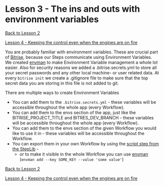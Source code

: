 # Lesson 3 - The ins and outs with environment variables

[Back to Lesson 2](../lesson2_workflow)

[Lesson 4 - Keeping the control even when the engines are on fire](../lesson4_errors)

You are probably familiar with environment variables. These are crucial part of [Bitrise](https://bitrise.io), because our Steps communicate using Environment Variables. We created [envman](https://github.com/bitrise-io/envman) to make Environment Variable management a whole lot easier. Also for security reasons we added a .bitrise.secrets.yml to store all your secret passwords and any other local machine- or user related data. At every `bitrise init` we create a .gitignore file to make sure that the top secret data you are storing in this file is not added to git.

There are multiple ways to create Environment Variables

- You can add them to the `.bitrise.secrets.yml` - these variables will be accessible throughout the whole app (every Workflow).
- You can add them to the envs section of the app, just like the BITRISE_PROJECT_TITLE and BITRES_DEV_BRANCH - these variables will be accessible throughout the whole app (every Workflow).
- You can add them to the envs section of the given Workflow you would like to use it in - these variables will be accessible throughout the Workflow.
- You can export them in your own Workflow by using the [script step from the StepLib](https://github.com/bitrise-io/bitrise-steplib/tree/master/steps/script) -
  - or to make it visible in the whole Workflow you can use [envman](https://github.com/bitrise-io/envman) (`envman add --key SOME_KEY --value 'some value'`)

[Back to Lesson 2](../lesson2_workflow)

[Lesson 4 - Keeping the control even when the engines are on fire](../lesson4_errors)
